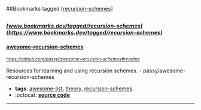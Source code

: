 ##Bookmarks tagged [[recursion-schemes]](https://www.bookmarks.dev?q=[recursion-schemes])

_<sup><sup>[www.bookmarks.dev/tagged/recursion-schemes](https://www.bookmarks.dev/tagged/recursion-schemes)</sup></sup>_
---
#### [awesome-recursion-schemes](https://github.com/passy/awesome-recursion-schemes#readme)
_<sup>https://github.com/passy/awesome-recursion-schemes#readme</sup>_

Resources for learning and using recursion schemes. - passy/awesome-recursion-schemes
* **tags**: [awesome-list](../tagged/awesome-list.md), [theory](../tagged/theory.md), [recursion-schemes](../tagged/recursion-schemes.md)
* :octocat: **[source code](https://github.com/passy/awesome-recursion-schemes#readme)**
---
